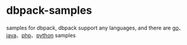 # dbpack-samples
samples for dbpack, dbpack support any languages, and there are [go](./go/README.md)、[java](./java/README.md)、[php](./php/README.md)、[python](./python/README.md) samples
